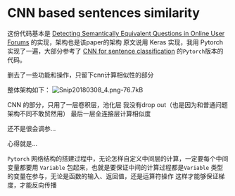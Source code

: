 # CNN based sentences similarity

这份代码基本是 [Detecting Semantically Equivalent Questions
in Online User Forums][1] 的实现，架构也是该paper的架构
原文说用 Keras 实现，我用 Pytorch 实现了一遍，大部分参考了 [CNN for sentence classification][2] 的`Pytorch`版本的代码。

删去了一些功能和操作，只留下cnn计算相似性的部分

整体架构如下：
![Snip20180308_4.png-76.7kB][3]


CNN 的部分，只用了一层卷积层，池化层
我没有drop out（也是因为和普通问题架构不同不敢贸然用）
最后一层全连接层计算相似度

还不是很会调参...

心得就是...

`Pytorch` 网络结构的搭建过程中，无论怎样自定义中间层的计算，一定要每个中间变量都要用 `Variable` 包起来，也就是要保证中间的计算过程都是`Variable` 类型的变量在参与，无论是函数的输入、返回值，还是运算符操作
这样才能够保证梯度，才能反向传播


  [1]: http://www.aclweb.org/anthology/K15-1013
  [2]: https://github.com/Shawn1993/cnn-text-classification-pytorch
  [3]: http://static.zybuluo.com/Preke/vkc49vk00s7pzpmr1u2yutha/Snip20180308_4.png
